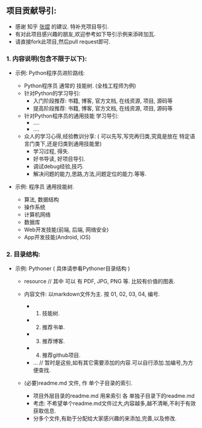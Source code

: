




## 项目贡献导引:
- 感谢 知乎 [张熤](http://www.zhihu.com/people/zdfqegzxdfafqwe) 的建议. 特补充项目导引.
- 有对此项目感兴趣的朋友,欢迎参考如下导引示例来添砖加瓦.
- 请直接fork此项目,然后pull request即可.


### 1. 内容说明(包含不限于以下): 

- 示例: Python程序员进阶路线:
    - Python程序员 通常的 技能树. (全栈工程师为例)
    - 针对Python的学习导引:
        - 入门阶段推荐: 书籍, 博客, 官方文档, 在线资源, 项目, 源码等
        - 提高阶段推荐: 书籍, 博客, 官方文档, 在线资源, 项目, 源码等
    - 针对Python程序员的通用技能 学习导引:
        - ....
        - ....
    - 众人的学习心得,经验教训分享: ( 可以先写,写完再归类,究竟是放在 特定语言门类下,还是归类到通用技能里)
        - 学习过程, 得失.
        - 好书导读, 好项目导引.
        - 调试debug经验,技巧.
        - 解决问题的能力,思路,方法,问题定位的能力.等等.
        

- 示例: 程序员 通用技能树.
    - 算法, 数据结构
    - 操作系统
    - 计算机网络
    - 数据库
    - Web开发技能(前端, 后端, 网络安全)
    - App开发技能(Android, iOS)

### 2. 目录结构:

- 示例: Pythoner ( 具体请参看Pythoner目录结构 )
    - resource  // 其中 可以 有 PDF, JPG, PNG 等. 比较有价值的图表.
    - 内容文件: 以markdown文件为主. 按 01, 02, 03, 04, 编号.
        - 01. 技能树.
        - 02. 推荐书单.
        - 03. 推荐博客.
        - 04. 推荐github项目.
        - ...  // 暂时是这些,如有其它需要添加的内容.可以自行添加.加编号,为方便查找.
        
    - (必要)readme.md 文件, 作 单个子目录的索引.  
        - 项目外层目录的readme.md 用来索引 各 单独子目录下的readme.md
        - 考虑: 不希望单个readme.md文件过大,内容越多,越不清晰,不利于有效获取信息.
        - 分多个文件,有助于分配给大家感兴趣的来添加,完善,以及修改.

